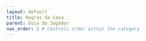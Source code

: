 ```yaml
---
layout: default
title: Regras da Casa
parent: Guia do Jogador
nav_order: 2 # Controls order within the category
---
```

